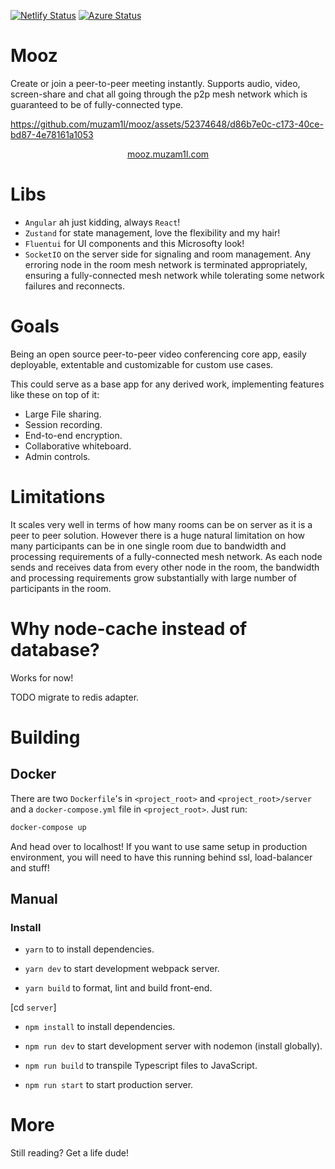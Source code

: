 [![Netlify Status](https://api.netlify.com/api/v1/badges/34ca34b4-fd05-471c-b089-318757ff59c0/deploy-status)](https://app.netlify.com/sites/mooz-app/deploys)
[![Azure Status](https://github.com/muzam1l/mooz/actions/workflows/master_mooz-socket.yml/badge.svg)](./.github/workflows/master_mooz-socket.yml)

# Mooz

Create or join a peer-to-peer meeting instantly. Supports audio, video, screen-share and chat all going through the p2p
mesh network which is guaranteed to be of fully-connected type.

https://github.com/muzam1l/mooz/assets/52374648/d86b7e0c-c173-40ce-bd87-4e78161a1053

<p align="center">
    <a href="https://mooz.muzam1l.com">mooz.muzam1l.com</a>
</p>

# Libs

- `Angular` ah just kidding, always `React`!
- `Zustand` for state management, love the flexibility and my hair!
- `Fluentui` for UI components and this Microsofty look!
- `SocketIO` on the server side for signaling and room management. Any erroring node in the room mesh network is
  terminated appropriately, ensuring a fully-connected mesh network while tolerating some network failures and
  reconnects.

# Goals

Being an open source peer-to-peer video conferencing core app, easily deployable, extentable and customizable for custom
use cases.

This could serve as a base app for any derived work, implementing features like these on top of it:

- Large File sharing.
- Session recording.
- End-to-end encryption.
- Collaborative whiteboard.
- Admin controls.

# Limitations

It scales very well in terms of how many rooms can be on server as it is a peer to peer solution. However there is a
huge natural limitation on how many participants can be in one single room due to bandwidth and processing requirements
of a fully-connected mesh network. As each node sends and receives data from every other node in the room, the bandwidth
and processing requirements grow substantially with large number of participants in the room.

# Why node-cache instead of database?

Works for now!

TODO migrate to redis adapter.

# Building

## Docker

There are two `Dockerfile`'s in `<project_root>` and `<project_root>/server` and a `docker-compose.yml` file
in `<project_root>`. Just run:

```sh
docker-compose up
```

And head over to localhost! If you want to use same setup in production environment, you will need to have this running
behind ssl, load-balancer and stuff!

## Manual

### Install

- `yarn` to to install dependencies.

- `yarn dev` to start development webpack server.

- `yarn build` to format, lint and build front-end.

[cd `server`]

- `npm install` to install dependencies.

- `npm run dev` to start development server with nodemon (install globally).

- `npm run build` to transpile Typescript files to JavaScript.

- `npm run start` to start production server.

# More

Still reading? Get a life dude!

